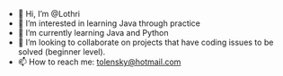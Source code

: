 - 👋 Hi, I’m @Lothri
- 👀 I’m interested in learning Java through practice
- 🌱 I’m currently learning Java and Python
- 💞️ I’m looking to collaborate on projects that have coding issues to be solved (beginner level).
- 📫 How to reach me: tolensky@hotmail.com

<!---
Lothri/Lothri is a ✨ special ✨ repository because its `README.md` (this file) appears on your GitHub profile.
You can click the Preview link to take a look at your changes.
--->
